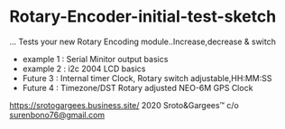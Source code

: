# Rotary-Encoder-initial-test-sketch
... Tests your new Rotary Encoding module..Increase,decrease  &amp; switch

- example 1 : Serial Minitor output basics
- example 2 : i2c 2004 LCD basics
- Future 3  : Internal timer Clock, Rotary switch adjustable,HH:MM:SS
- Future 4  : Timezone/DST Rotary adjusted NEO-6M GPS Clock


https://srotogargees.business.site/
2020 Sroto&Gargees™  c/o surenbono76@gmail.com

